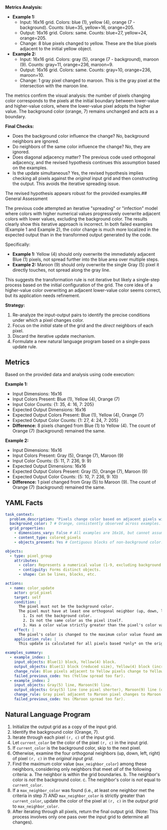**Metrics Analysis:**

*   **Example 1:**
    *   Input: 16x16 grid. Colors: blue (1), yellow (4), orange (7 - background). Counts: blue=35, yellow=16, orange=205.
    *   Output: 16x16 grid. Colors: same. Counts: blue=27, yellow=24, orange=205.
    *   Change: 8 blue pixels changed to yellow. These are the blue pixels adjacent to the initial yellow object.
*   **Example 2:**
    *   Input: 16x16 grid. Colors: gray (5), orange (7 - background), maroon (9). Counts: gray=11, orange=236, maroon=9.
    *   Output: 16x16 grid. Colors: same. Counts: gray=10, orange=236, maroon=10.
    *   Change: 1 gray pixel changed to maroon. This is the gray pixel at the intersection with the maroon line.

The metrics confirm the visual analysis: the number of pixels changing color corresponds to the pixels at the initial boundary between lower-value and higher-value colors, where the lower-value pixel adopts the higher value. The background color (orange, 7) remains unchanged and acts as a boundary.

**Final Checks:**
*   Does the background color influence the change? No, background neighbors are ignored.
*   Do neighbors of the same color influence the change? No, they are ignored.
*   Does diagonal adjacency matter? The previous code used orthogonal adjacency, and the revised hypothesis continues this assumption based on the examples.
*   Is the update simultaneous? Yes, the revised hypothesis implies checking all pixels against the *original* input grid and then constructing the output. This avoids the iterative spreading issue.

The revised hypothesis appears robust for the provided examples.## General Assessment

The previous code attempted an iterative "spreading" or "infection" model where colors with higher numerical values progressively overwrite adjacent colors with lower values, excluding the background color. The results clearly show this iterative approach is incorrect. In both failed examples (Example 1 and Example 2), the color change is much more localized in the expected output than in the transformed output generated by the code.

Specifically:
-   **Example 1:** Yellow (4) should only overwrite the immediately adjacent Blue (1) pixels, not spread further into the blue area over multiple steps.
-   **Example 2:** Maroon (9) should only overwrite the single Gray (5) pixel it directly touches, not spread along the gray line.

This suggests the transformation rule is not iterative but likely a single-step process based on the initial configuration of the grid. The core idea of a higher-value color overwriting an adjacent lower-value color seems correct, but its application needs refinement.

**Strategy:**
1.  Re-analyze the input-output pairs to identify the precise conditions under which a pixel changes color.
2.  Focus on the *initial* state of the grid and the *direct* neighbors of each pixel.
3.  Discard the iterative update mechanism.
4.  Formulate a new natural language program based on a single-pass update rule.

## Metrics

Based on the provided data and analysis using code execution:

**Example 1:**
-   Input Dimensions: 16x16
-   Input Colors Present: Blue (1), Yellow (4), Orange (7)
-   Input Color Counts: {1: 35, 4: 16, 7: 205}
-   Expected Output Dimensions: 16x16
-   Expected Output Colors Present: Blue (1), Yellow (4), Orange (7)
-   Expected Output Color Counts: {1: 27, 4: 24, 7: 205}
-   **Difference:** 8 pixels changed from Blue (1) to Yellow (4). The count of Orange (7) (background) remained the same.

**Example 2:**
-   Input Dimensions: 16x16
-   Input Colors Present: Gray (5), Orange (7), Maroon (9)
-   Input Color Counts: {5: 11, 7: 236, 9: 9}
-   Expected Output Dimensions: 16x16
-   Expected Output Colors Present: Gray (5), Orange (7), Maroon (9)
-   Expected Output Color Counts: {5: 10, 7: 236, 9: 10}
-   **Difference:** 1 pixel changed from Gray (5) to Maroon (9). The count of Orange (7) (background) remained the same.

## YAML Facts


```yaml
task_context:
  problem_description: "Pixels change color based on adjacent pixels with higher color values in a single step."
  background_color: 7 # Orange, consistently observed across examples.
  grid_properties:
    - dimensions_vary: False # All examples are 16x16, but cannot assume this holds for test case.
    - content_type: colored_pixels
    - objects_present: Yes # Contiguous blocks of non-background color.

objects:
  - type: pixel_group
    attributes:
      - color: Represents a numerical value (1-9, excluding background 7).
      - contiguity: Forms distinct objects.
      - shape: Can be lines, blocks, etc.

actions:
  - name: color_update
    actor: grid_pixel
    target: self
    condition: |
      The pixel must not be the background color.
      The pixel must have at least one orthogonal neighbor (up, down, left, right) in the original input grid that:
        1. Is not the background color.
        2. Is not the same color as the pixel itself.
        3. Has a color value strictly greater than the pixel's color value.
    effect: |
      The pixel's color is changed to the maximum color value found among all qualifying orthogonal neighbors (based on the condition above).
    application_rule: |
      This update is calculated for all pixels based *only* on the original input grid configuration. The final output grid reflects all these single-step changes simultaneously. No iteration occurs.

examples_summary:
  - example_index: 1
    input_objects: Blue(1) block, Yellow(4) block.
    output_objects: Blue(1) block (reduced size), Yellow(4) block (increased size).
    change_rule: Blue pixels adjacent to Yellow pixels change to Yellow (4 > 1).
    failed_previous_code: Yes (Yellow spread too far).
  - example_index: 2
    input_objects: Gray(5) line, Maroon(9) line.
    output_objects: Gray(5) line (one pixel shorter), Maroon(9) line (one pixel longer).
    change_rule: Gray pixel adjacent to Maroon pixel changes to Maroon (9 > 5).
    failed_previous_code: Yes (Maroon spread too far).

```


## Natural Language Program

1.  Initialize the output grid as a copy of the input grid.
2.  Identify the background color (Orange, 7).
3.  Iterate through each pixel `(r, c)` of the input grid.
4.  Let `current_color` be the color of the pixel `(r, c)` in the input grid.
5.  If `current_color` is the background color, skip to the next pixel.
6.  Otherwise, examine the four orthogonal neighbors (up, down, left, right) of pixel `(r, c)` in the *original input grid*.
7.  Find the maximum color value (`max_neighbor_color`) among these neighbors, considering only neighbors that meet *all* of the following criteria:
    a.  The neighbor is within the grid boundaries.
    b.  The neighbor's color is *not* the background color.
    c.  The neighbor's color is *not* equal to `current_color`.
8.  If a `max_neighbor_color` was found (i.e., at least one neighbor met the criteria in step 7) AND `max_neighbor_color` is strictly greater than `current_color`, update the color of the pixel at `(r, c)` in the *output grid* to `max_neighbor_color`.
9.  After iterating through all pixels, return the final output grid. (Note: This process involves only one pass over the input grid to determine all changes).